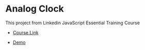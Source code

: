 # Analog Clock 

This project from Linkedin JavaScript Essential Training Course

- [Course Link](https://www.linkedin.com/learning/javascript-essential-training-3)

- [Demo](https://tansionline.github.io/analog-clock/src/html/)




